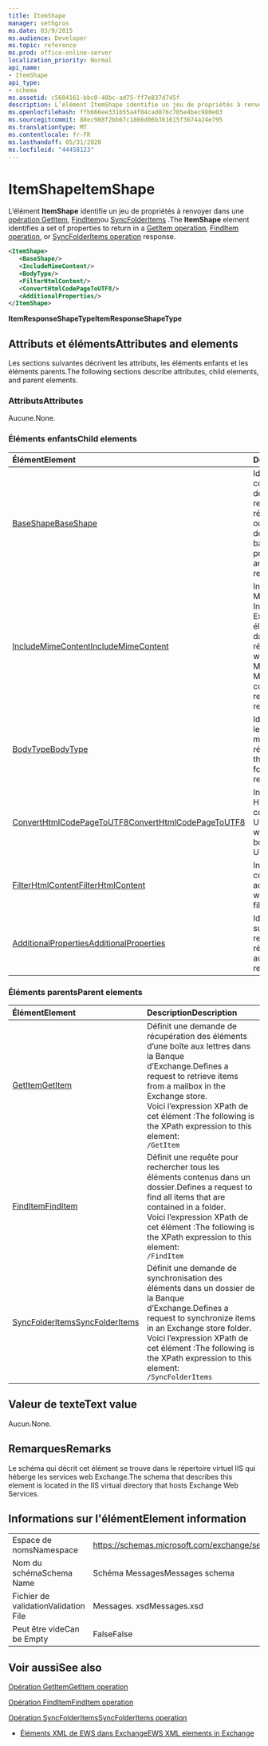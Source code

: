 ```yaml
---
title: ItemShape
manager: sethgros
ms.date: 03/9/2015
ms.audience: Developer
ms.topic: reference
ms.prod: office-online-server
localization_priority: Normal
api_name:
- ItemShape
api_type:
- schema
ms.assetid: c5604161-bbc0-40bc-ad75-ff7e837d745f
description: L’élément ItemShape identifie un jeu de propriétés à renvoyer dans une opération GetItem, FindItem ou SyncFolderItems.
ms.openlocfilehash: ffb666ee331b55a4f04cad076c705e4bec980e03
ms.sourcegitcommit: 88ec988f2bb67c1866d06b361615f3674a24e795
ms.translationtype: MT
ms.contentlocale: fr-FR
ms.lasthandoff: 05/31/2020
ms.locfileid: "44458123"
---
```

# <a name="itemshape"></a><span data-ttu-id="887e2-103">ItemShape</span><span class="sxs-lookup"><span data-stu-id="887e2-103">ItemShape</span></span>

<span data-ttu-id="887e2-104">L’élément **ItemShape** identifie un jeu de propriétés à renvoyer dans une [opération GetItem](getitem-operation.md), [FindItem](finditem-operation.md)ou [SyncFolderItems](syncfolderitems-operation.md) .</span><span class="sxs-lookup"><span data-stu-id="887e2-104">The **ItemShape** element identifies a set of properties to return in a [GetItem operation](getitem-operation.md), [FindItem operation](finditem-operation.md), or [SyncFolderItems operation](syncfolderitems-operation.md) response.</span></span> 
  
```XML
<ItemShape>
   <BaseShape/>
   <IncludeMimeContent/>
   <BodyType/>
   <FilterHtmlContent/>
   <ConvertHtmlCodePageToUTF8/>
   <AdditionalProperties/>
</ItemShape>
```

 <span data-ttu-id="887e2-105">**ItemResponseShapeType**</span><span class="sxs-lookup"><span data-stu-id="887e2-105">**ItemResponseShapeType**</span></span>
## <a name="attributes-and-elements"></a><span data-ttu-id="887e2-106">Attributs et éléments</span><span class="sxs-lookup"><span data-stu-id="887e2-106">Attributes and elements</span></span>

<span data-ttu-id="887e2-107">Les sections suivantes décrivent les attributs, les éléments enfants et les éléments parents.</span><span class="sxs-lookup"><span data-stu-id="887e2-107">The following sections describe attributes, child elements, and parent elements.</span></span>
  
### <a name="attributes"></a><span data-ttu-id="887e2-108">Attributs</span><span class="sxs-lookup"><span data-stu-id="887e2-108">Attributes</span></span>

<span data-ttu-id="887e2-109">Aucune.</span><span class="sxs-lookup"><span data-stu-id="887e2-109">None.</span></span>
  
### <a name="child-elements"></a><span data-ttu-id="887e2-110">Éléments enfants</span><span class="sxs-lookup"><span data-stu-id="887e2-110">Child elements</span></span>

|<span data-ttu-id="887e2-111">**Élément**</span><span class="sxs-lookup"><span data-stu-id="887e2-111">**Element**</span></span>|<span data-ttu-id="887e2-112">**Description**</span><span class="sxs-lookup"><span data-stu-id="887e2-112">**Description**</span></span>|
|:-----|:-----|
|[<span data-ttu-id="887e2-113">BaseShape</span><span class="sxs-lookup"><span data-stu-id="887e2-113">BaseShape</span></span>](baseshape.md) <br/> |<span data-ttu-id="887e2-114">Identifie la configuration de base des propriétés à renvoyer dans une réponse d’un élément ou d’un dossier.</span><span class="sxs-lookup"><span data-stu-id="887e2-114">Identifies the basic configuration of properties to return in an item or folder response.</span></span>  <br/> |
|[<span data-ttu-id="887e2-115">IncludeMimeContent</span><span class="sxs-lookup"><span data-stu-id="887e2-115">IncludeMimeContent</span></span>](includemimecontent.md) <br/> |<span data-ttu-id="887e2-116">Indique si le contenu MIME (Multipurpose Internet Mail Extensions) d’un élément est renvoyé dans la réponse.</span><span class="sxs-lookup"><span data-stu-id="887e2-116">Specifies whether the Multipurpose Internet Mail Extensions (MIME) content of an item is returned in the response.</span></span>  <br/> |
|[<span data-ttu-id="887e2-117">BodyType</span><span class="sxs-lookup"><span data-stu-id="887e2-117">BodyType</span></span>](bodytype.md) <br/> |<span data-ttu-id="887e2-118">Identifie la façon dont le corps de texte est mis en forme dans la réponse.</span><span class="sxs-lookup"><span data-stu-id="887e2-118">Identifies how the body text is formatted in the response.</span></span>  <br/> |
|[<span data-ttu-id="887e2-119">ConvertHtmlCodePageToUTF8</span><span class="sxs-lookup"><span data-stu-id="887e2-119">ConvertHtmlCodePageToUTF8</span></span>](converthtmlcodepagetoutf8.md) <br/> |<span data-ttu-id="887e2-120">Indique si le corps HTML de l’élément est converti en UTF8.</span><span class="sxs-lookup"><span data-stu-id="887e2-120">Indicates whether the item HTML body is converted to UTF8.</span></span>  <br/> |
|[<span data-ttu-id="887e2-121">FilterHtmlContent</span><span class="sxs-lookup"><span data-stu-id="887e2-121">FilterHtmlContent</span></span>](filterhtmlcontent.md) <br/> |<span data-ttu-id="887e2-122">Indique si le filtrage du contenu HTML est activé.</span><span class="sxs-lookup"><span data-stu-id="887e2-122">Specifies whether HTML content filtering is enabled.</span></span>  <br/> |
|[<span data-ttu-id="887e2-123">AdditionalProperties</span><span class="sxs-lookup"><span data-stu-id="887e2-123">AdditionalProperties</span></span>](additionalproperties.md) <br/> |<span data-ttu-id="887e2-124">Identifie les propriétés supplémentaires à renvoyer dans une réponse.</span><span class="sxs-lookup"><span data-stu-id="887e2-124">Identifies additional properties to return in a response.</span></span>  <br/> |
   
### <a name="parent-elements"></a><span data-ttu-id="887e2-125">Éléments parents</span><span class="sxs-lookup"><span data-stu-id="887e2-125">Parent elements</span></span>

|<span data-ttu-id="887e2-126">**Élément**</span><span class="sxs-lookup"><span data-stu-id="887e2-126">**Element**</span></span>|<span data-ttu-id="887e2-127">**Description**</span><span class="sxs-lookup"><span data-stu-id="887e2-127">**Description**</span></span>|
|:-----|:-----|
|[<span data-ttu-id="887e2-128">GetItem</span><span class="sxs-lookup"><span data-stu-id="887e2-128">GetItem</span></span>](getitem.md) <br/> |<span data-ttu-id="887e2-129">Définit une demande de récupération des éléments d’une boîte aux lettres dans la Banque d’Exchange.</span><span class="sxs-lookup"><span data-stu-id="887e2-129">Defines a request to retrieve items from a mailbox in the Exchange store.</span></span>  <br/> <span data-ttu-id="887e2-130">Voici l’expression XPath de cet élément :</span><span class="sxs-lookup"><span data-stu-id="887e2-130">The following is the XPath expression to this element:</span></span>  <br/>  `/GetItem` <br/> |
|[<span data-ttu-id="887e2-131">FindItem</span><span class="sxs-lookup"><span data-stu-id="887e2-131">FindItem</span></span>](finditem.md) <br/> |<span data-ttu-id="887e2-132">Définit une requête pour rechercher tous les éléments contenus dans un dossier.</span><span class="sxs-lookup"><span data-stu-id="887e2-132">Defines a request to find all items that are contained in a folder.</span></span>  <br/> <span data-ttu-id="887e2-133">Voici l’expression XPath de cet élément :</span><span class="sxs-lookup"><span data-stu-id="887e2-133">The following is the XPath expression to this element:</span></span>  <br/>  `/FindItem` <br/> |
|[<span data-ttu-id="887e2-134">SyncFolderItems</span><span class="sxs-lookup"><span data-stu-id="887e2-134">SyncFolderItems</span></span>](syncfolderitems.md) <br/> |<span data-ttu-id="887e2-135">Définit une demande de synchronisation des éléments dans un dossier de la Banque d’Exchange.</span><span class="sxs-lookup"><span data-stu-id="887e2-135">Defines a request to synchronize items in an Exchange store folder.</span></span>  <br/> <span data-ttu-id="887e2-136">Voici l’expression XPath de cet élément :</span><span class="sxs-lookup"><span data-stu-id="887e2-136">The following is the XPath expression to this element:</span></span>  <br/>  `/SyncFolderItems` <br/> |
   
## <a name="text-value"></a><span data-ttu-id="887e2-137">Valeur de texte</span><span class="sxs-lookup"><span data-stu-id="887e2-137">Text value</span></span>

<span data-ttu-id="887e2-138">Aucun.</span><span class="sxs-lookup"><span data-stu-id="887e2-138">None.</span></span>
  
## <a name="remarks"></a><span data-ttu-id="887e2-139">Remarques</span><span class="sxs-lookup"><span data-stu-id="887e2-139">Remarks</span></span>

<span data-ttu-id="887e2-140">Le schéma qui décrit cet élément se trouve dans le répertoire virtuel IIS qui héberge les services web Exchange.</span><span class="sxs-lookup"><span data-stu-id="887e2-140">The schema that describes this element is located in the IIS virtual directory that hosts Exchange Web Services.</span></span>
  
## <a name="element-information"></a><span data-ttu-id="887e2-141">Informations sur l'élément</span><span class="sxs-lookup"><span data-stu-id="887e2-141">Element information</span></span>

|||
|:-----|:-----|
|<span data-ttu-id="887e2-142">Espace de noms</span><span class="sxs-lookup"><span data-stu-id="887e2-142">Namespace</span></span>  <br/> |https://schemas.microsoft.com/exchange/services/2006/messages  <br/> |
|<span data-ttu-id="887e2-143">Nom du schéma</span><span class="sxs-lookup"><span data-stu-id="887e2-143">Schema Name</span></span>  <br/> |<span data-ttu-id="887e2-144">Schéma Messages</span><span class="sxs-lookup"><span data-stu-id="887e2-144">Messages schema</span></span>  <br/> |
|<span data-ttu-id="887e2-145">Fichier de validation</span><span class="sxs-lookup"><span data-stu-id="887e2-145">Validation File</span></span>  <br/> |<span data-ttu-id="887e2-146">Messages. xsd</span><span class="sxs-lookup"><span data-stu-id="887e2-146">Messages.xsd</span></span>  <br/> |
|<span data-ttu-id="887e2-147">Peut être vide</span><span class="sxs-lookup"><span data-stu-id="887e2-147">Can be Empty</span></span>  <br/> |<span data-ttu-id="887e2-148">False</span><span class="sxs-lookup"><span data-stu-id="887e2-148">False</span></span>  <br/> |
   
## <a name="see-also"></a><span data-ttu-id="887e2-149">Voir aussi</span><span class="sxs-lookup"><span data-stu-id="887e2-149">See also</span></span>



[<span data-ttu-id="887e2-150">Opération GetItem</span><span class="sxs-lookup"><span data-stu-id="887e2-150">GetItem operation</span></span>](getitem-operation.md)
  
[<span data-ttu-id="887e2-151">Opération FindItem</span><span class="sxs-lookup"><span data-stu-id="887e2-151">FindItem operation</span></span>](finditem-operation.md)
  
[<span data-ttu-id="887e2-152">Opération SyncFolderItems</span><span class="sxs-lookup"><span data-stu-id="887e2-152">SyncFolderItems operation</span></span>](syncfolderitems-operation.md)


- [<span data-ttu-id="887e2-153">Éléments XML de EWS dans Exchange</span><span class="sxs-lookup"><span data-stu-id="887e2-153">EWS XML elements in Exchange</span></span>](ews-xml-elements-in-exchange.md)

